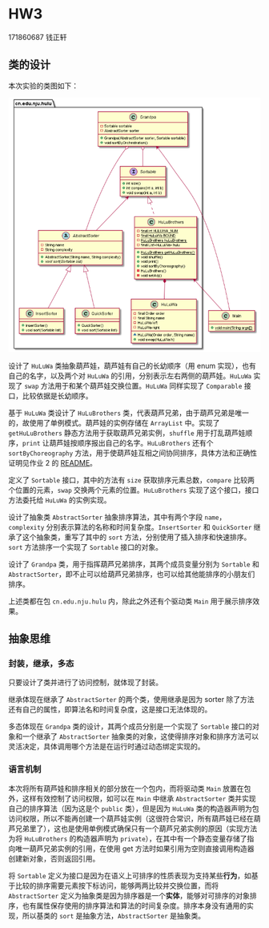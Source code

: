 # HW3

171860687 钱正轩

## 类的设计

本次实验的类图如下：

![classdiagram](./classdiagram.png)

设计了 `HuLuWa` 类抽象葫芦娃，葫芦娃有自己的长幼顺序（用 enum 实现），也有自己的名字，以及两个对 `HuLuWa` 的引用，分别表示左右两侧的葫芦娃。`HuLuWa` 实现了 `swap` 方法用于和某个葫芦娃交换位置。`HuLuWa` 同样实现了 `Comparable` 接口，比较依据是长幼顺序。

基于 `HuLuWa` 类设计了 `HuLuBrothers` 类，代表葫芦兄弟，由于葫芦兄弟是唯一的，故使用了单例模式。葫芦娃的实例存储在 `ArrayList` 中。实现了 `getHuLuBrothers` 静态方法用于获取葫芦兄弟实例，`shuffle` 用于打乱葫芦娃顺序，`print` 让葫芦娃按顺序报出自己的名字。`HuLuBrothers` 还有个 `sortByChoreography` 方法，用于使葫芦娃互相之间协同排序，具体方法和正确性证明见作业 2 的 [README](../../../2-OOFoundation/钱正轩-171860687/README.md)。

定义了 `Sortable` 接口，其中的方法有 `size` 获取排序元素总数，`compare` 比较两个位置的元素，`swap` 交换两个元素的位置。`HuLuBrothers` 实现了这个接口，接口方法委托给 `HuLuWa` 的实例实现。

设计了抽象类 `AbstractSorter` 抽象排序算法，其中有两个字段 `name`，`complexity` 分别表示算法的名称和时间复杂度。`InsertSorter` 和 `QuickSorter` 继承了这个抽象类，重写了其中的 `sort` 方法，分别使用了插入排序和快速排序。`sort` 方法排序一个实现了 `Sortable` 接口的对象。

设计了 `Grandpa` 类，用于指挥葫芦兄弟排序，其两个成员变量分别为 `Sortable` 和 `AbstractSorter`，即不止可以给葫芦兄弟排序，也可以给其他能排序的小朋友们排序。

上述类都在包 `cn.edu.nju.hulu` 内，除此之外还有个驱动类 `Main` 用于展示排序效果。

## 抽象思维

### 封装，继承，多态

只要设计了类并进行了访问控制，就体现了封装。

继承体现在继承了 `AbstractSorter` 的两个类，使用继承是因为 sorter 除了方法还有自己的属性，即算法名和时间复杂度，这是接口无法体现的。

多态体现在 `Grandpa` 类的设计，其两个成员分别是一个实现了 `Sortable` 接口的对象和一个继承了 `AbstractSorter` 抽象类的对象，这使得排序对象和排序方法可以灵活决定，具体调用哪个方法是在运行时通过动态绑定实现的。

### 语言机制

本次将所有葫芦娃和排序相关的部分放在一个包内，而将驱动类 `Main` 放置在包外，这样有效控制了访问权限，如可以在 `Main` 中继承 `AbstractSorter` 类并实现自己的排序算法（因为这是个 `public` 类），但是因为 `HuLuWa` 类的构造器声明为包访问权限，所以不能再创建一个葫芦娃实例（这很符合常识，所有葫芦娃已经在葫芦兄弟里了），这也是使用单例模式确保只有一个葫芦兄弟实例的原因（实现方法为将 `HuLuBrothers` 的构造器声明为 `private`），在其中有一个静态变量存储了指向唯一葫芦兄弟实例的引用，在使用 get 方法时如果引用为空则直接调用构造器创建新对象，否则返回引用。

将 `Sortable` 定义为接口是因为在语义上可排序的性质表现为支持某些**行为**，如基于比较的排序需要元素按下标访问，能够两两比较并交换位置，而将 `AbstractSorter` 定义为抽象类是因为排序器是一个**实体**，能够对可排序的对象排序，也有属性保存使用的排序算法和算法的时间复杂度。排序本身没有通用的实现，所以基类的 `sort` 是抽象方法，`AbstractSorter` 是抽象类。